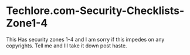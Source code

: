 # Techlore.com-Security-Checklists-Zone1-4
This Has security zones 1-4 and I am sorry if this impedes on any copyrights. Tell me and Ill take it down post haste.
